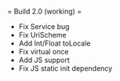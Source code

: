 

= Build 2.0 (working) =
- Fix Service bug
- Fix UriScheme
- Add Int/Float toLocale
- Fix virtual once
- Add JS support
- Fix JS static init dependency